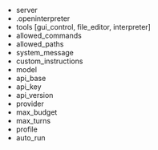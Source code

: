 - server
- .openinterpreter
- tools [gui_control, file_editor, interpreter]
- allowed_commands
- allowed_paths
- system_message
- custom_instructions
- model
- api_base
- api_key
- api_version
- provider
- max_budget
- max_turns
- profile
- auto_run
